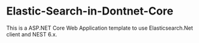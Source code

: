 # Elastic-Search-in-Dontnet-Core

This is a ASP.NET Core Web Application template to use Elasticsearch.Net client and NEST 6.x. 


